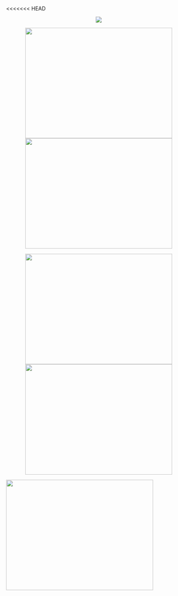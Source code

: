 <<<<<<< HEAD
<p align="center"><a href="https://github.com/anuraghazra/github-readme-stats">
  <img align="center" src="https://github-readme-stats.vercel.app/api?username=SoapyDev&show_icons=true&theme=tokyonight" />
</a></p>


<p align="center"><a href="https://wakatime.com/@SoapyDev">
  <img align="center" width="400" height="300" src="https://wakatime.com/share/@cf51eabb-c3ac-45c6-9a07-8a5114ca75c0/337e2247-f7bb-44fa-bcb7-f59cf8e5d3d7.svg" />
</a>
<a href="https://wakatime.com/@SoapyDev">
  <img align="center" width="400" height="300" src="https://wakatime.com/share/@cf51eabb-c3ac-45c6-9a07-8a5114ca75c0/7911524f-9b8a-44a8-a2f1-78b4fd8f01de.svg" />
</a></p>

<p align="center"><a href="https://wakatime.com/@SoapyDev">
  <img align="center" width="400" height="300" src="https://wakatime.com/share/@cf51eabb-c3ac-45c6-9a07-8a5114ca75c0/7911524f-9b8a-44a8-a2f1-78b4fd8f01de.svg" />
</a>
<a href="https://wakatime.com/@SoapyDev">
  <img align="center" width="400" height="300" src="https://wakatime.com/share/@cf51eabb-c3ac-45c6-9a07-8a5114ca75c0/7911524f-9b8a-44a8-a2f1-78b4fd8f01de.svg" />
</a></p>

<a href="https://wakatime.com/@SoapyDev">
  <img align="center" width="400" height="300" src="https://wakatime.com/share/@cf51eabb-c3ac-45c6-9a07-8a5114ca75c0/7911524f-9b8a-44a8-a2f1-78b4fd8f01de.svg" />
</a></p>
